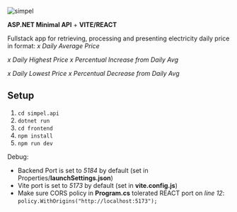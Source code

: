 
![simpel](https://github.com/user-attachments/assets/5a5c2808-f312-4bdd-827c-0a76afe215d3)

**ASP.NET Minimal API** + **VITE/REACT**

Fullstack app for retrieving, processing and presenting electricity daily price in format:
*x Daily Average Price*

*x Daily Highest Price*
*x Percentual Increase from Daily Avg*

*x Daily Lowest Price*
*x Percentual Decrease from Daily Avg*

## Setup
1. `cd simpel.api`
2. `dotnet run`
3. `cd frontend`
4. `npm install`
5. `npm run dev`

Debug:
- Backend Port is set to *5184* by default (set in Properties/**launchSettings.json**)
- Vite port is set to *5173* by default (set in **vite.config.js**)
- Make sure CORS policy in **Program.cs** tolerated REACT port on *line 12*:
`policy.WithOrigins("http://localhost:5173");`
